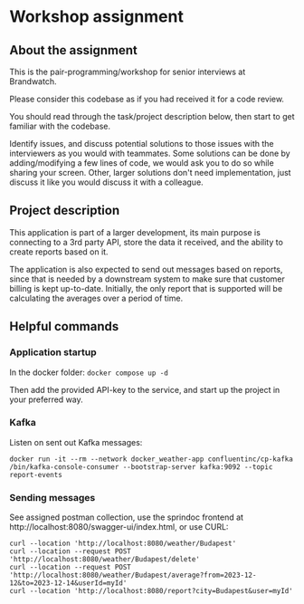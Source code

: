 # Workshop assignment

## About the assignment

This is the pair-programming/workshop for senior interviews at Brandwatch.

Please consider this codebase as if you had received it for a code review.

You should read through the task/project description below, then start to get familiar with the codebase.

Identify issues, and discuss potential solutions to those issues with the interviewers as you would with teammates.
Some solutions can be done by adding/modifying a few lines of code, we would ask you to do so while sharing your screen.
Other, larger solutions don't need implementation, just discuss it like you would discuss it with a colleague.

## Project description

This application is part of a larger development, its main purpose is connecting to a 3rd party API, store the data it received, and the ability to create reports based on it.

The application is also expected to send out messages based on reports, since that is needed by a downstream system to make sure that customer billing is kept up-to-date.
Initially, the only report that is supported will be calculating the averages over a period of time.

## Helpful commands

### Application startup

In the docker folder:
`docker compose up -d`

Then add the provided API-key to the service, and start up the project in your preferred way.

### Kafka

Listen on sent out Kafka messages:

`docker run -it --rm --network docker_weather-app confluentinc/cp-kafka /bin/kafka-console-consumer --bootstrap-server kafka:9092 --topic report-events`

### Sending messages

See assigned postman collection, use the sprindoc frontend at http://localhost:8080/swagger-ui/index.html, or use CURL:

```shell
curl --location 'http://localhost:8080/weather/Budapest'
curl --location --request POST 'http://localhost:8080/weather/Budapest/delete'
curl --location --request POST 'http://localhost:8080/weather/Budapest/average?from=2023-12-12&to=2023-12-14&userId=myId'
curl --location 'http://localhost:8080/report?city=Budapest&user=myId'
```

